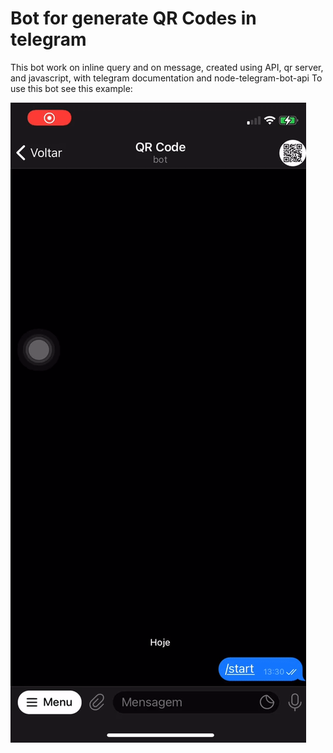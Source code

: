 # Bot for generate QR Codes in telegram

This bot work on inline query and on message, created using API, qr server, and javascript, with telegram documentation and node-telegram-bot-api
To use this bot see this example:

![alt text](https://github.com/joao208/qr_code_telegram_bot/blob/main/prints/preview.gif?raw=true)
